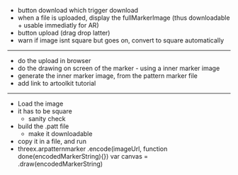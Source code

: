 - button download which trigger download
- when a file is uploaded, display the fullMarkerImage (thus downloadable + usable immediatly for AR)
- button upload (drag drop latter)
- warn if image isnt square but goes on, convert to square automatically


--------------

- do the upload in browser
- do the drawing on screen of the marker - using a inner marker image
- generate the inner marker image, from the pattern marker file
- add link to artoolkit tutorial

---

- Load the image
- it has to be square
  - sanity check
- build the .patt file
  - make it downloadable
- copy it in a file, and run 
- threex.arpatternmarker
  .encode(imageUrl, function done(encodedMarkerString){})
  var canvas = .draw(encodedMarkerString)
